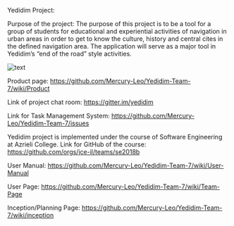Yedidim Project:

Purpose of the project:
The purpose of this project is to be a tool for a group of students for educational and experiential activities of navigation in urban areas in order to get to know the culture, history and central cites in the defined navigation area.
The application will serve as a major tool in Yedidim’s “end of the road” style activities.   

![text](https://bit.ly/2I2Ee94)

Product page:
https://github.com/Mercury-Leo/Yedidim-Team-7/wiki/Product

Link of project chat room:
https://gitter.im/yedidim

Link for Task Management System:
https://github.com/Mercury-Leo/Yedidim-Team-7/issues

 Yedidim project is implemented under the course of Software Engineering at Azrieli College.
Link for GitHub of the course:
https://github.com/orgs/jce-il/teams/se2018b

User Manual:
https://github.com/Mercury-Leo/Yedidim-Team-7/wiki/User-Manual

User Page:
https://github.com/Mercury-Leo/Yedidim-Team-7/wiki/Team-Page

Inception/Planning Page:
https://github.com/Mercury-Leo/Yedidim-Team-7/wiki/inception
